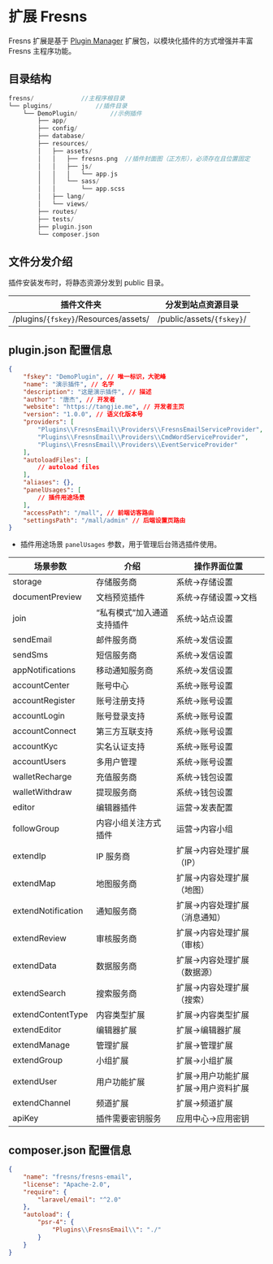 # 扩展 Fresns

Fresns 扩展是基于 [Plugin Manager](https://pm.fresns.org/zh-hans/) 扩展包，以模块化插件的方式增强并丰富 Fresns 主程序功能。

## 目录结构

```php
fresns/             //主程序根目录
└── plugins/            //插件目录
    └── DemoPlugin/         //示例插件
        ├── app/
        ├── config/
        ├── database/
        ├── resources/
        │   ├── assets/
        │   │   ├── fresns.png  //插件封面图（正方形），必须存在且位置固定
        │   │   ├── js/
        │   │   │   └── app.js
        │   │   └── sass/
        │   │       └── app.scss
        │   ├── lang/
        │   └── views/
        ├── routes/
        ├── tests/
        ├── plugin.json
        └── composer.json
```

## 文件分发介绍

插件安装发布时，将静态资源分发到 public 目录。

| 插件文件夹 | 分发到站点资源目录 |
| --- | --- |
| /plugins/`{fskey}`/Resources/assets/ | /public/assets/`{fskey}`/ |

## plugin.json 配置信息

```json
{
    "fskey": "DemoPlugin", // 唯一标识，大驼峰
    "name": "演示插件", // 名字
    "description": "这是演示插件", // 描述
    "author": "唐杰", // 开发者
    "website": "https://tangjie.me", // 开发者主页
    "version": "1.0.0", // 语义化版本号
    "providers": [
        "Plugins\\FresnsEmail\\Providers\\FresnsEmailServiceProvider",
        "Plugins\\FresnsEmail\\Providers\\CmdWordServiceProvider",
        "Plugins\\FresnsEmail\\Providers\\EventServiceProvider"
    ],
    "autoloadFiles": [
        // autoload files
    ],
    "aliases": {},
    "panelUsages": [
        // 插件用途场景
    ],
    "accessPath": "/mall", // 前端访客路由
    "settingsPath": "/mall/admin" // 后端设置页路由
}
```

- 插件用途场景 `panelUsages` 参数，用于管理后台筛选插件使用。

| 场景参数 | 介绍 | 操作界面位置 |
| --- | --- | ---|
| storage | 存储服务商 | 系统->存储设置 |
| documentPreview | 文档预览插件 | 系统->存储设置->文档 |
| join | “私有模式”加入通道支持插件 | 系统->站点设置 |
| sendEmail | 邮件服务商 | 系统->发信设置 |
| sendSms | 短信服务商 | 系统->发信设置 |
| appNotifications | 移动通知服务商 | 系统->发信设置 |
| accountCenter | 账号中心 | 系统->账号设置 |
| accountRegister | 账号注册支持 | 系统->账号设置 |
| accountLogin | 账号登录支持 | 系统->账号设置 |
| accountConnect | 第三方互联支持 | 系统->账号设置 |
| accountKyc | 实名认证支持 | 系统->账号设置 |
| accountUsers | 多用户管理 | 系统->账号设置 |
| walletRecharge | 充值服务商 | 系统->钱包设置 |
| walletWithdraw | 提现服务商 | 系统->钱包设置 |
| editor | 编辑器插件 | 运营->发表配置 |
| followGroup | 内容小组关注方式插件 | 运营->内容小组 |
| extendIp | IP 服务商 | 扩展->内容处理扩展（IP） |
| extendMap | 地图服务商 | 扩展->内容处理扩展（地图） |
| extendNotification | 通知服务商 | 扩展->内容处理扩展（消息通知） |
| extendReview | 审核服务商 | 扩展->内容处理扩展（审核） |
| extendData | 数据服务商 | 扩展->内容处理扩展（数据源） |
| extendSearch | 搜索服务商 | 扩展->内容处理扩展（搜索） |
| extendContentType | 内容类型扩展 | 扩展->内容类型扩展 |
| extendEditor | 编辑器扩展 | 扩展->编辑器扩展 |
| extendManage | 管理扩展 | 扩展->管理扩展 |
| extendGroup | 小组扩展 | 扩展->小组扩展 |
| extendUser | 用户功能扩展 | 扩展->用户功能扩展<br>扩展->用户资料扩展 |
| extendChannel | 频道扩展 | 扩展->频道扩展 |
| apiKey | 插件需要密钥服务 | 应用中心->应用密钥 |

## composer.json 配置信息

```json
{
    "name": "fresns/fresns-email",
    "license": "Apache-2.0",
    "require": {
        "laravel/email": "^2.0"
    },
    "autoload": {
        "psr-4": {
            "Plugins\\FresnsEmail\\": "./"
        }
    }
}
```
